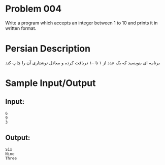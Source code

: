 
# Problem 004
Write a program which accepts an integer between 1 to 10 and 
prints it in written format.

# Persian Description
برنامه ای بنویسید که یک عدد از ۱ تا ۱۰ دریافت کرده و معادل نوشتاری آن را چاپ کند

# Sample Input/Output

## Input:
```
6
9
3
```

## Output: 
```
Six
Nine
Three
```
